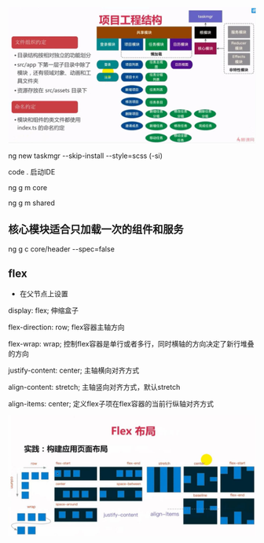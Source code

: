 ![](/assets/360截图20171026114108225.jpg)

ng new taskmgr --skip-install --style=scss    \(-si\)

code .    启动IDE

ng g m core

ng g m shared

## 

## 核心模块适合只加载一次的组件和服务

ng g c core/header --spec=false

## 

## flex

* 在父节点上设置

display: flex;    伸缩盒子

flex-direction: row;    flex容器主轴方向

flex-wrap: wrap;    控制flex容器是单行或者多行，同时横轴的方向决定了新行堆叠的方向

justify-content: center;    主轴横向对齐方式

align-content: stretch;    主轴竖向对齐方式，默认stretch

align-items: center;    定义flex子项在flex容器的当前行纵轴对齐方式

![](/assets/360截图20171117132227121.jpg)



















